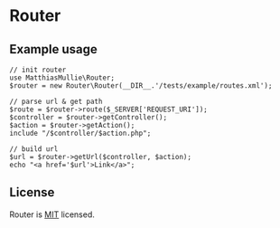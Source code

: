# Router

## Example usage

    // init router
    use MatthiasMullie\Router;
    $router = new Router\Router(__DIR__.'/tests/example/routes.xml');

    // parse url & get path
    $route = $router->route($_SERVER['REQUEST_URI']);
    $controller = $router->getController();
    $action = $router->getAction();
    include "/$controller/$action.php";

    // build url
    $url = $router->getUrl($controller, $action);
    echo "<a href='$url'>Link</a>";

## License
Router is [MIT](http://opensource.org/licenses/MIT) licensed.
